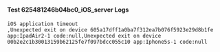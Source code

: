 #### Test 625481246b04bc0_iOS_server Logs


```
iOS application timeout
,Unexpected exit on device 605a17dff1a0ba7f312ea7b076f5923e29d8b1fe app:IpadAir2-1 code:null,Unexpected exit on device 00b2e2c1b30013159b62125fe7f097bdcc055c10 app:Iphone5s-1 code:null
```
